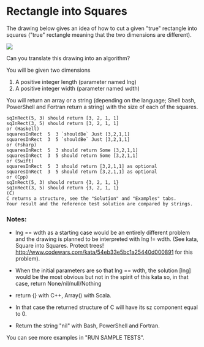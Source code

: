 # Rectangle into Squares

The drawing below gives an idea of how to cut a given "true" rectangle into squares ("true" rectangle meaning that the two dimensions are different).

![](http://i.imgur.com/lk5vJ7sm.jpg)

Can you translate this drawing into an algorithm?

You will be given two dimensions

1. A positive integer length (parameter named lng)
2. A positive integer width (parameter named wdth)

You will return an array or a string (depending on the language; Shell bash, PowerShell and Fortran return a string) with the size of each of the squares.

```shell
sqInRect(5, 3) should return [3, 2, 1, 1]
sqInRect(3, 5) should return [3, 2, 1, 1]
or (Haskell)
squaresInRect  5  3 `shouldBe` Just [3,2,1,1]
squaresInRect  3  5 `shouldBe` Just [3,2,1,1]
or (Fsharp)
squaresInRect  5  3 should return Some [3,2,1,1]
squaresInRect  3  5 should return Some [3,2,1,1]
or (Swift)
squaresInRect  5  3 should return [3,2,1,1] as optional
squaresInRect  3  5 should return [3,2,1,1] as optional
or (Cpp)
sqInRect(5, 3) should return {3, 2, 1, 1}
sqInRect(3, 5) should return {3, 2, 1, 1}
(C)
C returns a structure, see the "Solution" and "Examples" tabs.
Your result and the reference test solution are compared by strings.
```

### Notes:

* lng == wdth as a starting case would be an entirely different problem and the drawing is planned to be interpreted with lng != wdth. (See kata, Square into Squares. Protect trees! http://www.codewars.com/kata/54eb33e5bc1a25440d000891 for this problem).

* When the initial parameters are so that lng == wdth, the solution [lng] would be the most obvious but not in the spirit of this kata so, in that case, return None/nil/null/Nothing

* return {} with C++, Array() with Scala.

* In that case the returned structure of C will have its sz component equal to 0.

* Return the string "nil" with Bash, PowerShell and Fortran.

You can see more examples in "RUN SAMPLE TESTS".
